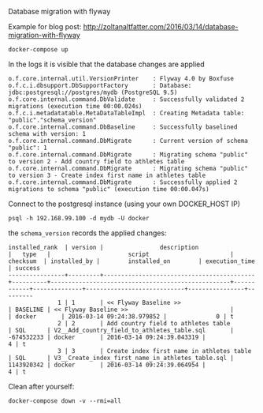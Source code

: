 Database migration with flyway

Example for blog post: http://zoltanaltfatter.com/2016/03/14/database-migration-with-flyway

```
docker-compose up
```

In the logs it is visible that the database changes are applied

```
o.f.core.internal.util.VersionPrinter    : Flyway 4.0 by Boxfuse
o.f.c.i.dbsupport.DbSupportFactory       : Database: jdbc:postgresql://postgres/mydb (PostgreSQL 9.5)
o.f.core.internal.command.DbValidate     : Successfully validated 2 migrations (execution time 00:00.024s)
o.f.c.i.metadatatable.MetaDataTableImpl  : Creating Metadata table: "public"."schema_version"
o.f.core.internal.command.DbBaseline     : Successfully baselined schema with version: 1
o.f.core.internal.command.DbMigrate      : Current version of schema "public": 1
o.f.core.internal.command.DbMigrate      : Migrating schema "public" to version 2 - Add country field to athletes table
o.f.core.internal.command.DbMigrate      : Migrating schema "public" to version 3 - Create index first name in athletes table
o.f.core.internal.command.DbMigrate      : Successfully applied 2 migrations to schema "public" (execution time 00:00.047s)
```

Connect to the postgresql instance (using your own DOCKER_HOST IP) 

```
psql -h 192.168.99.100 -d mydb -U docker
```

the `schema_version` records the applied changes:

```
installed_rank  | version |                description                |   type   |                      script                       |  checksum  | installed_by |        installed_on        | execution_time | success
----------------+---------+-------------------------------------------+----------+---------------------------------------------------+------------+--------------+----------------------------+----------------+---------
              1 | 1       | << Flyway Baseline >>                     | BASELINE | << Flyway Baseline >>                             |            | docker       | 2016-03-14 09:24:38.979852 |              0 | t
              2 | 2       | Add country field to athletes table       | SQL      | V2__Add_country_field_to_athletes_table.sql       | -674532233 | docker       | 2016-03-14 09:24:39.043319 |              4 | t
              3 | 3       | Create index first name in athletes table | SQL      | V3__Create_index_first_name_in_athletes_table.sql | 1143920342 | docker       | 2016-03-14 09:24:39.064954 |              4 | t
```

Clean after yourself:

```
docker-compose down -v --rmi=all
```
